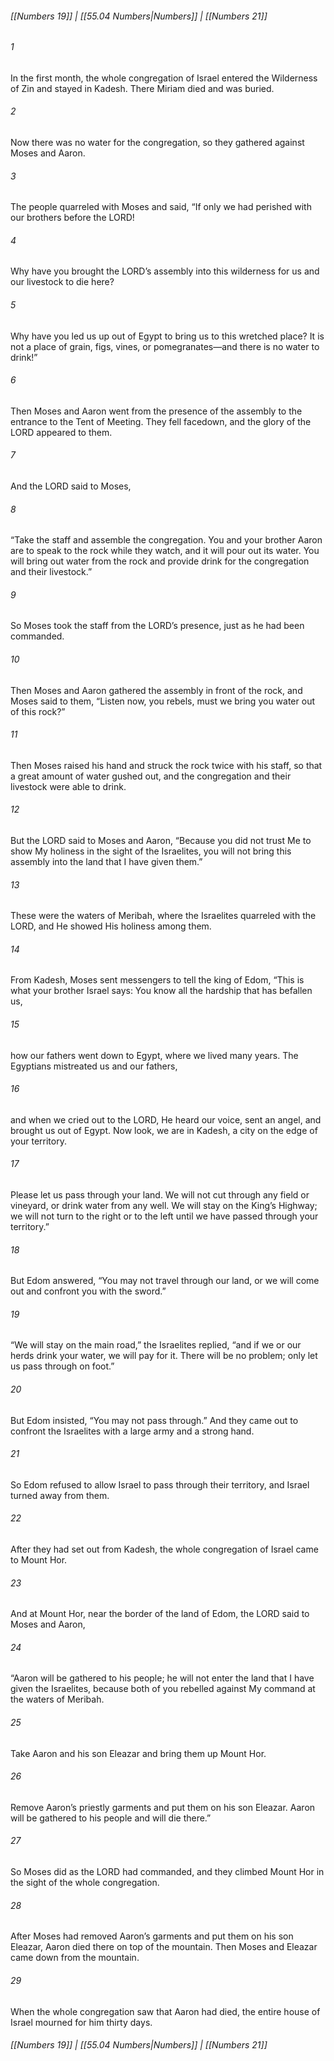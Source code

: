 
###### [[Numbers 19]] | [[55.04 Numbers|Numbers]] | [[Numbers 21]]

###### 1
In the first month, the whole congregation of Israel entered the Wilderness of Zin and stayed in Kadesh. There Miriam died and was buried.
###### 2
Now there was no water for the congregation, so they gathered against Moses and Aaron.
###### 3
The people quarreled with Moses and said, “If only we had perished with our brothers before the LORD!
###### 4
Why have you brought the LORD’s assembly into this wilderness for us and our livestock to die here?
###### 5
Why have you led us up out of Egypt to bring us to this wretched place? It is not a place of grain, figs, vines, or pomegranates—and there is no water to drink!”
###### 6
Then Moses and Aaron went from the presence of the assembly to the entrance to the Tent of Meeting. They fell facedown, and the glory of the LORD appeared to them.
###### 7
And the LORD said to Moses,
###### 8
“Take the staff and assemble the congregation. You and your brother Aaron are to speak to the rock while they watch, and it will pour out its water. You will bring out water from the rock and provide drink for the congregation and their livestock.”
###### 9
So Moses took the staff from the LORD’s presence, just as he had been commanded.
###### 10
Then Moses and Aaron gathered the assembly in front of the rock, and Moses said to them, “Listen now, you rebels, must we bring you water out of this rock?”
###### 11
Then Moses raised his hand and struck the rock twice with his staff, so that a great amount of water gushed out, and the congregation and their livestock were able to drink.
###### 12
But the LORD said to Moses and Aaron, “Because you did not trust Me to show My holiness in the sight of the Israelites, you will not bring this assembly into the land that I have given them.”
###### 13
These were the waters of Meribah, where the Israelites quarreled with the LORD, and He showed His holiness among them.
###### 14
From Kadesh, Moses sent messengers to tell the king of Edom, “This is what your brother Israel says: You know all the hardship that has befallen us,
###### 15
how our fathers went down to Egypt, where we lived many years. The Egyptians mistreated us and our fathers,
###### 16
and when we cried out to the LORD, He heard our voice, sent an angel, and brought us out of Egypt. Now look, we are in Kadesh, a city on the edge of your territory.
###### 17
Please let us pass through your land. We will not cut through any field or vineyard, or drink water from any well. We will stay on the King’s Highway; we will not turn to the right or to the left until we have passed through your territory.”
###### 18
But Edom answered, “You may not travel through our land, or we will come out and confront you with the sword.”
###### 19
“We will stay on the main road,” the Israelites replied, “and if we or our herds drink your water, we will pay for it. There will be no problem; only let us pass through on foot.”
###### 20
But Edom insisted, “You may not pass through.” And they came out to confront the Israelites with a large army and a strong hand.
###### 21
So Edom refused to allow Israel to pass through their territory, and Israel turned away from them.
###### 22
After they had set out from Kadesh, the whole congregation of Israel came to Mount Hor.
###### 23
And at Mount Hor, near the border of the land of Edom, the LORD said to Moses and Aaron,
###### 24
“Aaron will be gathered to his people; he will not enter the land that I have given the Israelites, because both of you rebelled against My command at the waters of Meribah.
###### 25
Take Aaron and his son Eleazar and bring them up Mount Hor.
###### 26
Remove Aaron’s priestly garments and put them on his son Eleazar. Aaron will be gathered to his people and will die there.”
###### 27
So Moses did as the LORD had commanded, and they climbed Mount Hor in the sight of the whole congregation.
###### 28
After Moses had removed Aaron’s garments and put them on his son Eleazar, Aaron died there on top of the mountain. Then Moses and Eleazar came down from the mountain.
###### 29
When the whole congregation saw that Aaron had died, the entire house of Israel mourned for him thirty days.

###### [[Numbers 19]] | [[55.04 Numbers|Numbers]] | [[Numbers 21]]
